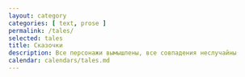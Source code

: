 ```yaml
---
layout: category
categories: [ text, prose ]
permalink: /tales/
selected: tales
title: Сказочки
description: Все персонажи вымышлены, все совпадения неслучайны
calendar: calendars/tales.md
---
```

